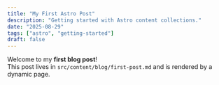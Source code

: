 ```yaml
---
title: "My First Astro Post"
description: "Getting started with Astro content collections."
date: "2025-08-29"
tags: ["astro", "getting-started"]
draft: false
---
```


Welcome to my **first blog post**!  
This post lives in `src/content/blog/first-post.md` and is rendered by a dynamic page.
